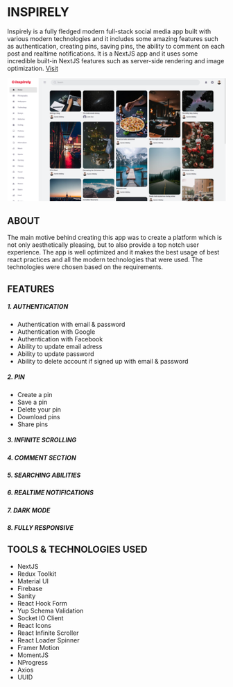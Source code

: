 # **INSPIRELY**

Inspirely is a fully fledged modern full-stack social media app built with various modern technologies and it includes some amazing features such as authentication, creating pins, saving pins, the ability to comment on each post and realtime notifications. It is a NextJS app and it uses some incredible built-in NextJS features such as server-side rendering and image optimization. <a href="https://inspirely.vercel.app" target="_blank">Visit</a>

![demo image](./public/demo.png)

## **ABOUT**

The main motive behind creating this app was to create a platform which is not only aesthetically pleasing, but to also provide a top notch user experience. The app is well optimized and it makes the best usage of best react practices and all the modern technologies that were used. The technologies were chosen based on the requirements.

## **FEATURES**

##### **1. AUTHENTICATION**
   - Authentication with email & password
   - Authentication with Google
   - Authentication with Facebook
   - Ability to update email adress
   - Ability to update password
   - Ability to delete account if signed up with email & password

##### **2. PIN**
   - Create a pin
   - Save a pin
   - Delete your pin
   - Download pins
   - Share pins

##### **3. INFINITE SCROLLING**
##### **4. COMMENT SECTION**
##### **5. SEARCHING ABILITIES**
##### **6. REALTIME NOTIFICATIONS**
##### **7. DARK MODE**
##### **8. FULLY RESPONSIVE**

## **TOOLS & TECHNOLOGIES USED**
- NextJS
- Redux Toolkit
- Material UI
- Firebase
- Sanity
- React Hook Form
- Yup Schema Validation
- Socket IO Client
- React Icons
- React Infinite Scroller
- React Loader Spinner
- Framer Motion
- MomentJS
- NProgress
- Axios
- UUID
